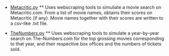 * [Metacritic.py](metacritic.py)
** Uses webscraping tools to simuliate a movie search on Metacritic.com. From a list of movie names, obtains their scores on Metacritic (if any). Movie names together with their scores are written to a csv-like .txt file.

* [TheNumbers.py](TheNumbers.py)
** Uses webscraping tools to simulate a year-by-year search on The-Numbers.com for the top grossing movies corresponding to that year, and their respective box offices and the numbers of tickets sold.
